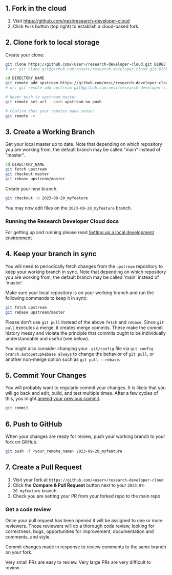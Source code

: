 ## 1. Fork in the cloud

1. Visit https://github.com/nesi/research-developer-cloud
2. Click `Fork` button (top right) to establish a cloud-based fork.

## 2. Clone fork to local storage

Create your clone:

```sh
git clone https://github.com/<user>/research-developer-cloud.git DIRECTORY_NAME
# or: git clone git@github.com:<user>/research-developer-cloud.git DIRECTORY_NAME

cd DIRECTORY_NAME
git remote add upstream https://github.com/nesi/research-developer-cloud.git
# or: git remote add upstream git@github.com:nesi/research-developer-cloud.git

# Never push to upstream master
git remote set-url --push upstream no_push

# Confirm that your remotes make sense:
git remote -v
```

## 3. Create a Working Branch

Get your local master up to date. Note that depending on which repository you are working from,
the default branch may be called "main" instead of "master".

```sh
cd DIRECTORY_NAME
git fetch upstream
git checkout master
git rebase upstream/master
```

Create your new branch.

```sh
git checkout -b 2023-09-20_myfeature
```

You may now edit files on the `2023-09-20_myfeature` branch.

### Running the Research Developer Cloud docs

For getting up and running please read [Setting up a local development environment](local-development-environment.md)

## 4. Keep your branch in sync

You will need to periodically fetch changes from the `upstream`
repository to keep your working branch in sync. Note that depending on which repository you are working from,
the default branch may be called 'main' instead of 'master'.

Make sure your local repository is on your working branch and run the
following commands to keep it in sync:

```sh
git fetch upstream
git rebase upstream/master
```

Please don't use `git pull` instead of the above `fetch` and
`rebase`. Since `git pull` executes a merge, it creates merge commits. These make the commit history messy
and violate the principle that commits ought to be individually understandable
and useful (see below). 

You might also consider changing your `.git/config` file via
`git config branch.autoSetupRebase always` to change the behavior of `git pull`, or another non-merge option such as `git pull --rebase`.

## 5. Commit Your Changes

You will probably want to regularly commit your changes. It is likely that you will go back and edit,
build, and test multiple times. After a few cycles of this, you might
[amend your previous commit](https://www.w3schools.com/git/git_amend.asp).

```sh
git commit
```

## 6. Push to GitHub

When your changes are ready for review, push your working branch to
your fork on GitHub.

```sh
git push -f <your_remote_name> 2023-09-20_myfeature
```

## 7. Create a Pull Request

1. Visit your fork at `https://github.com/<user>/research-developer-cloud`
2. Click the **Compare & Pull Request** button next to your `2023-09-20_myfeature` branch.
3. Check you are setting your PR from your forked repo to the main repo


### Get a code review

Once your pull request has been opened it will be assigned to one or more
reviewers.  Those reviewers will do a thorough code review, looking for
correctness, bugs, opportunities for improvement, documentation and comments,
and style.

Commit changes made in response to review comments to the same branch on your
fork.

Very small PRs are easy to review.  Very large PRs are very difficult to review.
